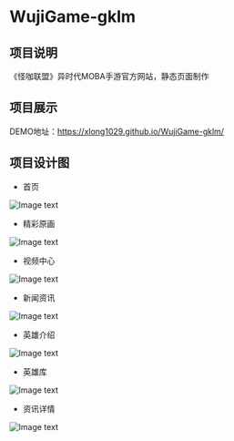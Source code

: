 # WujiGame-gklm

## 项目说明
《怪咖联盟》异时代MOBA手游官方网站，静态页面制作

## 项目展示
DEMO地址：https://xlong1029.github.io/WujiGame-gklm/

## 项目设计图
* 首页

![Image text](static/images/1.jpg)

* 精彩原画

![Image text](static/images/2.jpg)

* 视频中心

![Image text](static/images/3.jpg)

* 新闻资讯

![Image text](static/images/4.jpg)

* 英雄介绍

![Image text](static/images/5.jpg)

* 英雄库

![Image text](static/images/6.jpg)

* 资讯详情

![Image text](static/images/7.jpg)